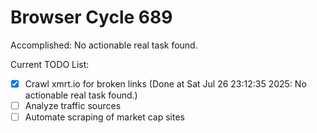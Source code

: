 # Browser Cycle 689

Accomplished: No actionable real task found.

Current TODO List:

- [x] Crawl xmrt.io for broken links  (Done at Sat Jul 26 23:12:35 2025: No actionable real task found.)
- [ ] Analyze traffic sources
- [ ] Automate scraping of market cap sites